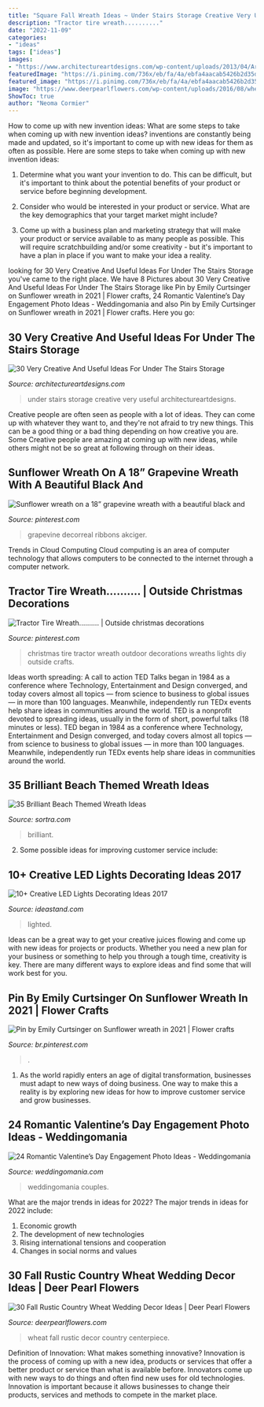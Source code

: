 ```yaml
---
title: "Square Fall Wreath Ideas ~ Under Stairs Storage Creative Very Useful Architectureartdesigns"
description: "Tractor tire wreath.........."
date: "2022-11-09"
categories:
- "ideas"
tags: ["ideas"]
images:
- "https://www.architectureartdesigns.com/wp-content/uploads/2013/04/ArchitectureArtDesigns-2425.jpg"
featuredImage: "https://i.pinimg.com/736x/eb/fa/4a/ebfa4aacab5426b2d35dd5d1f0661474.jpg"
featured_image: "https://i.pinimg.com/736x/eb/fa/4a/ebfa4aacab5426b2d35dd5d1f0661474.jpg"
image: "https://www.deerpearlflowers.com/wp-content/uploads/2016/08/wheat-fall-wedding-centerpiece.jpg"
ShowToc: true
author: "Neoma Cormier"
---
```



How to come up with new invention ideas: What are some steps to take when coming up with new invention ideas?
inventions are constantly being made and updated, so it's important to come up with new ideas for them as often as possible. Here are some steps to take when coming up with new invention ideas:
1. Determine what you want your invention to do. This can be difficult, but it's important to think about the potential benefits of your product or service before beginning development.

2. Consider who would be interested in your product or service. What are the key demographics that your target market might include?

3. Come up with a business plan and marketing strategy that will make your product or service available to as many people as possible. This will require scratchbuilding and/or some creativity - but it's important to have a plan in place if you want to make your idea a reality.


	

		
looking for 30 Very Creative And Useful Ideas For Under The Stairs Storage you've came to the right place. We have 8 Pictures about 30 Very Creative And Useful Ideas For Under The Stairs Storage like Pin by Emily Curtsinger on Sunflower wreath in 2021 | Flower crafts, 24 Romantic Valentine’s Day Engagement Photo Ideas - Weddingomania and also Pin by Emily Curtsinger on Sunflower wreath in 2021 | Flower crafts. Here you go:
		
    
## 30 Very Creative And Useful Ideas For Under The Stairs Storage

<img loading=lazy src="https://www.architectureartdesigns.com/wp-content/uploads/2013/04/ArchitectureArtDesigns-2425.jpg" onerror="this.onerror=null;this.src='https://tse3.mm.bing.net/th?id=OIP.8kUtUzE4g-zLu30tNxY6tgHaJ4&amp;pid=15.1';" alt="30 Very Creative And Useful Ideas For Under The Stairs Storage">

_Source: architectureartdesigns.com_

>under stairs storage creative very useful architectureartdesigns. 

	

Creative people are often seen as people with a lot of ideas. They can come up with whatever they want to, and they're not afraid to try new things. This can be a good thing or a bad thing depending on how creative you are. Some Creative people are amazing at coming up with new ideas, while others might not be so great at following through on their ideas.

    
## Sunflower Wreath On A 18” Grapevine Wreath With A Beautiful Black And

<img loading=lazy src="https://i.pinimg.com/736x/eb/fa/4a/ebfa4aacab5426b2d35dd5d1f0661474.jpg" onerror="this.onerror=null;this.src='https://tse3.mm.bing.net/th?id=OIP.w7raBsdsmNhykaErEkAcqQHaNK&amp;pid=15.1';" alt="Sunflower wreath on a 18” grapevine wreath with a beautiful black and">

_Source: pinterest.com_

>grapevine decorreal ribbons akciger. 

	

Trends in Cloud Computing
Cloud computing is an area of computer technology that allows computers to be connected to the internet through a computer network.

    
## Tractor Tire Wreath.......... | Outside Christmas Decorations

<img loading=lazy src="https://i.pinimg.com/736x/a2/59/f3/a259f340d9cbc73aa64f056fc77a930c.jpg" onerror="this.onerror=null;this.src='https://tse3.mm.bing.net/th?id=OIP.0hovaeICe8UhUp09-oCmSwHaI1&amp;pid=15.1';" alt="Tractor Tire Wreath.......... | Outside christmas decorations">

_Source: pinterest.com_

>christmas tire tractor wreath outdoor decorations wreaths lights diy outside crafts. 

	

Ideas worth spreading: A call to action
TED Talks began in 1984 as a conference where Technology, Entertainment and Design converged, and today covers almost all topics — from science to business to global issues — in more than 100 languages. Meanwhile, independently run TEDx events help share ideas in communities around the world.
TED is a nonprofit devoted to spreading ideas, usually in the form of short, powerful talks (18 minutes or less). TED began in 1984 as a conference where Technology, Entertainment and Design converged, and today covers almost all topics — from science to business to global issues — in more than 100 languages. Meanwhile, independently run TEDx events help share ideas in communities around the world.

    
## 35 Brilliant Beach Themed Wreath Ideas

<img loading=lazy src="https://www.sortra.com/wp-content/uploads/2014/07/beach-wreath003.jpg" onerror="this.onerror=null;this.src='https://tse3.mm.bing.net/th?id=OIP.DDAUwwFxtu5SZG1xDe0z5AHaJ8&amp;pid=15.1';" alt="35 Brilliant Beach Themed Wreath Ideas">

_Source: sortra.com_

>brilliant. 

	

2. Some possible ideas for improving customer service include: 

    
## 10+ Creative LED Lights Decorating Ideas 2017

<img loading=lazy src="https://ideastand.com/wp-content/uploads/2014/08/led-light-decorating/8-led-lighted-branches-decoration.jpg" onerror="this.onerror=null;this.src='https://tse1.mm.bing.net/th?id=OIP.PJRQEbxl_4ZxtWv_TcYagwHaLH&amp;pid=15.1';" alt="10+ Creative LED Lights Decorating Ideas 2017">

_Source: ideastand.com_

>lighted. 

	

Ideas can be a great way to get your creative juices flowing and come up with new ideas for projects or products. Whether you need a new plan for your business or something to help you through a tough time, creativity is key. There are many different ways to explore ideas and find some that will work best for you.

    
## Pin By Emily Curtsinger On Sunflower Wreath In 2021 | Flower Crafts

<img loading=lazy src="https://i.pinimg.com/736x/32/19/f1/3219f1e515267de0128402ed04298a84.jpg" onerror="this.onerror=null;this.src='https://tse1.mm.bing.net/th?id=OIP.6mXqGFbvxkaK0wlJ14aLcgHaKX&amp;pid=15.1';" alt="Pin by Emily Curtsinger on Sunflower wreath in 2021 | Flower crafts">

_Source: br.pinterest.com_

>. 

	

1. As the world rapidly enters an age of digital transformation, businesses must adapt to new ways of doing business. One way to make this a reality is by exploring new ideas for how to improve customer service and grow businesses.

    
## 24 Romantic Valentine’s Day Engagement Photo Ideas - Weddingomania

<img loading=lazy src="https://i.weddingomania.com/2015/12/24-Romantic-Valentine’s-Day-Engagement-Photo-Ideas23.jpg" onerror="this.onerror=null;this.src='https://tse1.mm.bing.net/th?id=OIP.v8gbK4H0e5mHiIBT2Z96DQAAAA&amp;pid=15.1';" alt="24 Romantic Valentine’s Day Engagement Photo Ideas - Weddingomania">

_Source: weddingomania.com_

>weddingomania couples. 

	

What are the major trends in ideas for 2022?
The major trends in ideas for 2022 include: 
1. Economic growth 
2. The development of new technologies 
3. Rising international tensions and cooperation 
4. Changes in social norms and values 

    
## 30 Fall Rustic Country Wheat Wedding Decor Ideas | Deer Pearl Flowers

<img loading=lazy src="https://www.deerpearlflowers.com/wp-content/uploads/2016/08/wheat-fall-wedding-centerpiece.jpg" onerror="this.onerror=null;this.src='https://tse2.mm.bing.net/th?id=OIP.Nfu06de0gJMBkuMjh0EofAHaLH&amp;pid=15.1';" alt="30 Fall Rustic Country Wheat Wedding Decor Ideas | Deer Pearl Flowers">

_Source: deerpearlflowers.com_

>wheat fall rustic decor country centerpiece. 

	

Definition of Innovation: What makes something innovative?
Innovation is the process of coming up with a new idea, products or services that offer a better product or service than what is available before. Innovators come up with new ways to do things and often find new uses for old technologies. Innovation is important because it allows businesses to change their products, services and methods to compete in the market place.

